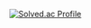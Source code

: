 [![Solved.ac Profile](http://mazassumnida.wtf/api/v2/generate_badge?boj=yunjh1126)](https://solved.ac/yunjh1126/)

